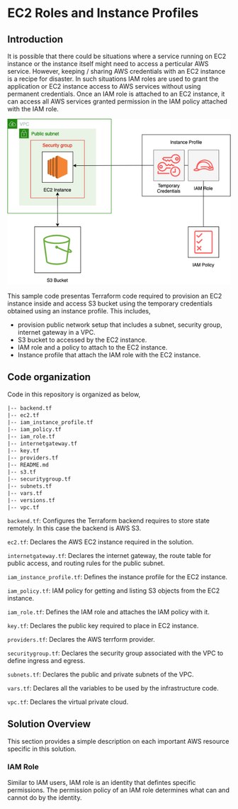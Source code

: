 # EC2 Roles and Instance Profiles

## Introduction

It is possible that there could be situations where a service running on EC2 instance or the instance itself might need to access a perticular AWS service. However, keeping / sharing AWS credentials with an EC2 instance is a recipe for disaster. In such situations IAM roles are used to grant the application or EC2 instance access to AWS services without using permanent credentials. Once an IAM role is attached to an EC2 instance, it can access all AWS services granted permission in the IAM policy attached with the IAM role.

![Solution Overview](https://github.com/isurusiri/iac-examples-and-patterns/blob/main/examples/aws/ec2-roles-and-instance-profiles/misc/instance_profile.png?raw=true)   

This sample code presentas Terraform code required to provision an EC2 instance inside and access S3 bucket using the temporary credentials obtained using an instance profile. This includes,   
- provision public network setup that includes a subnet, security group, internet gateway in a VPC.
- S3 bucket to accessed by the EC2 instance.
- IAM role and a policy to attach to the EC2 instance.
- Instance profile that attach the IAM role with the EC2 instance.   

## Code organization   

Code in this repository is organized as below,
```
|-- backend.tf
|-- ec2.tf
|-- iam_instance_profile.tf
|-- iam_policy.tf
|-- iam_role.tf
|-- internetgateway.tf
|-- key.tf
|-- providers.tf
|-- README.md
|-- s3.tf
|-- securitygroup.tf
|-- subnets.tf
|-- vars.tf
|-- versions.tf
|-- vpc.tf
```

`backend.tf`: Configures the Terraform backend requires to store state remotely. In this case the backend is AWS S3.   

`ec2.tf`: Declares the AWS EC2 instance required in the solution.   

`internetgateway.tf`: Declares the internet gateway, the route table for public access, and routing rules for the public subnet.   

`iam_instance_profile.tf`: Defines the instance profile for the EC2 instance.   

`iam_policy.tf`: IAM policy for getting and listing S3 objects from the EC2 instance.   

`iam_role.tf`: Defines the IAM role and attaches the IAM policy with it.

`key.tf`: Declares the public key required to place in EC2 instance.   

`providers.tf`: Declares the AWS terrform provider.   

`securitygroup.tf`: Declares the security group associated with the VPC to define ingress and egress.

`subnets.tf`: Declares the public and private subnets of the VPC.

`vars.tf`: Declares all the variables to be used by the infrastructure code.

`vpc.tf`: Declares the virtual private cloud.

## Solution Overview   

This section provides a simple description on each important AWS resource specific in this solution.   

### IAM Role   

Similar to IAM users, IAM role is an identity that defintes specific permissions. The permission policy of an IAM role determines what can and cannot do by the identity. 